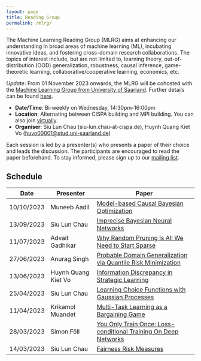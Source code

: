 ```yaml
---
layout: page
title: Reading Group
permalink: /mlrg/
---
```


The Machine Learning Reading Group (MLRG) aims at enhancing our understanding in broad areas of machine learning (ML), incubating innovative ideas, and fostering cross-domain research collaborations. The topics of interest include, but are not limited to, learning theory, out-of-distribution (OOD) generalization, robustness, causal inference, game-theoretic learning, collaborative/cooperative learning, economics, etc. 

*Update*: From 01 November 2023 onwards, the MLRG will be cohosted with the [Machine Learning Group from University of Saarland](https://machinelearning.uni-saarland.de/). Further details can be found [here](https://docs.google.com/spreadsheets/d/1vtgEezBqS4d_ACPt-emK2NT52x7nofX9jxgH1N04MQE/edit#gid=845612096). 

- **Date/Time**: Bi-weekly on Wednesday, 14:30pm-16:00pm
- **Location**: Alternating between CISPA building and MPI building. You can also join [virtually](https://cs-uni-saarland-de.zoom.us/j/91937148099?pwd=R1BhUVVVMXJKRWU1OXI5alBjWERBdz09#success).
- **Organiser**: Siu Lun Chau (siu-lun.chau-at-cispa.de), Huynh Quang Kiet Vo (huvo00001@stud.uni-saarland.de)

Each session is led by a presenter(s) who presents a paper of their choice and leads the discussion. The participants are encouraged to read the paper beforehand. To stay informed, please sign up to our [mailing list](https://lists.saarland-informatics-campus.de/postorius/lists/ml-reading-group.lists.saarland-informatics-campus.de/).

## Schedule

| Date | Presenter | Paper |
| --- | --- | --- |
|10/10/2023 | Muneeb Aadil | [Model-based Causal Bayesian Optimization](https://arxiv.org/abs/2211.10257) |
|13/09/2023| Siu Lun Chau | [Imprecise Bayesian Neural Networks](https://arxiv.org/abs/2302.09656) |
|11/07/2023 | Advait Gadhikar | [Why Random Pruning Is All We Need to Start Sparse](https://arxiv.org/pdf/2210.02412.pdf) |
|27/06/2023 | Anurag Singh | [Probable Domain Generalization via Quantile Risk Minimization](https://arxiv.org/pdf/2207.09944.pdf) | 
|13/06/2023 | Huynh Quang Kiet Vo | [Information Discrepancy in Strategic Learning](https://proceedings.mlr.press/v162/bechavod22a.html) | 
|25/04/2023| Siu Lun Chau | [Learning Choice Functions with Gaussian Processes](https://arxiv.org/pdf/2302.00406.pdf) | 
|11/04/2023| Krikamol Muandet | [Multi-Task Learning as a Bargaining Game](https://arxiv.org/pdf/2202.01017.pdf) | 
| 28/03/2023 | Simon Föll | [You Only Train Once: Loss-conditional Training On Deep Networks](https://openreview.net/pdf?id=HyxY6JHKwr) | 
| 14/03/2023 | Siu Lun Chau | [Fairness Risk Measures](https://proceedings.mlr.press/v97/williamson19a.html) | 
